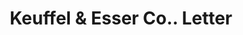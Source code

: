 ---
doi: 10.7916/D8Z62139
date_other: '1926'
date_other_textual: '1926'
form: correspondence
genre:
- Letters (correspondence)
name:
- Keuffel & Esser Co.
object_in_context_url: https://biggert.cul.columbia.edu/items/view/ave_biggert_00797
subject_hierarchical_geographic:
- Hoboken, New Jersey, United States
subject_name:
- Keuffel & Esser Co.
title: Keuffel & Esser Co.. Letter
sort_title: Keuffel & Esser Co.. Letter
call_number: ave_biggert_00797
coordinates:
- 40.75,-74.03
pid: ave_biggert_00797
identifiers: ave_biggert_00797
permalink: /biggert/ave_biggert_00797/
layout: iiif-image-page
---
